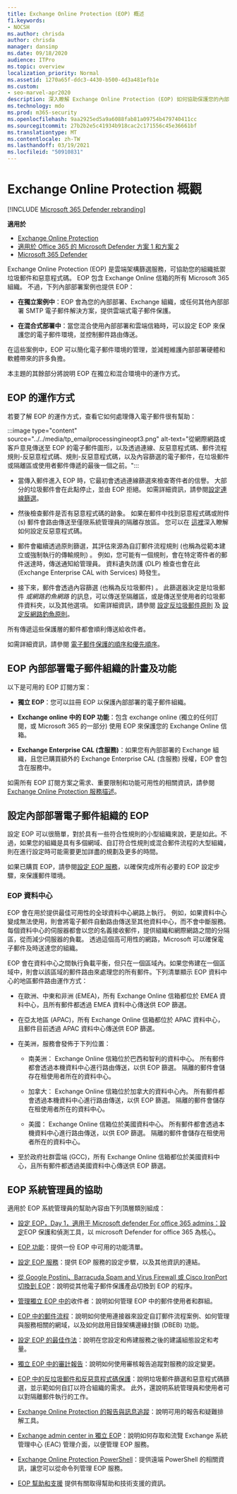 ```yaml
---
title: Exchange Online Protection (EOP) 概述
f1.keywords:
- NOCSH
ms.author: chrisda
author: chrisda
manager: dansimp
ms.date: 09/18/2020
audience: ITPro
ms.topic: overview
localization_priority: Normal
ms.assetid: 1270a65f-ddc3-4430-b500-4d3a481efb1e
ms.custom:
- seo-marvel-apr2020
description: 深入瞭解 Exchange Online Protection (EOP) 如何協助保護您的內部部署電子郵件組織，以進行獨立和混合式環境。
ms.technology: mdo
ms.prod: m365-security
ms.openlocfilehash: 9aa2925ed5a9a6088fab81a09754b479740411cc
ms.sourcegitcommit: 27b2b2e5c41934b918cac2c171556c45e36661bf
ms.translationtype: MT
ms.contentlocale: zh-TW
ms.lasthandoff: 03/19/2021
ms.locfileid: "50910831"
---
```

# <a name="exchange-online-protection-overview"></a>Exchange Online Protection 概觀

[!INCLUDE [Microsoft 365 Defender rebranding](../includes/microsoft-defender-for-office.md)]

**適用於**
- [Exchange Online Protection](exchange-online-protection-overview.md)
- [適用於 Office 365 的 Microsoft Defender 方案 1 和方案 2](office-365-atp.md)
- [Microsoft 365 Defender](../mtp/microsoft-threat-protection.md)

Exchange Online Protection (EOP) 是雲端架構篩選服務，可協助您的組織抵禦垃圾郵件和惡意程式碼。 EOP 包含 Exchange Online 信箱的所有 Microsoft 365 組織。 不過，下列內部部署案例也提供 EOP：

- **在獨立案例中**：EOP 會為您的內部部署、Exchange 組織，或任何其他內部部署 SMTP 電子郵件解決方案，提供雲端式電子郵件保護。

- **在混合式部署中**：當您混合使用內部部署和雲端信箱時，可以設定 EOP 來保護您的電子郵件環境，並控制郵件路由傳送。

在這些案例中，EOP 可以簡化電子郵件環境的管理，並減輕維護內部部署硬體和軟體帶來的許多負擔。

本主題的其餘部分將說明 EOP 在獨立和混合環境中的運作方式。

## <a name="how-eop-works"></a>EOP 的運作方式

若要了解 EOP 的運作方式，查看它如何處理傳入電子郵件很有幫助：

:::image type="content" source="../../media/tp_emailprocessingineopt3.png" alt-text="從網際網路或客戶意見傳送至 EOP 的電子郵件圖形，以及透過連線、反惡意程式碼、郵件流程規則-反惡意程式碼、規則-反惡意程式碼，以及內容篩選的電子郵件，在垃圾郵件或隔離區或使用者郵件傳遞的最後一個之前。":::

- 當傳入郵件進入 EOP 時，它最初會透過連線篩選來檢查寄件者的信譽。 大部分的垃圾郵件會在此點停止，並由 EOP 拒絕。 如需詳細資訊，請參閱[設定連線篩選](configure-the-connection-filter-policy.md)。

- 然後檢查郵件是否有惡意程式碼的跡象。 如果在郵件中找到惡意程式碼或附件 (s) 郵件會路由傳送至僅限系統管理員的隔離存放區。 您可以在 [這裡](configure-anti-malware-policies.md)深入瞭解如何設定反惡意程式碼。

- 郵件會繼續透過原則篩選，其評估來源為自訂郵件流程規則 (也稱為從範本建立或強制執行的傳輸規則) 。 例如，您可能有一個規則，會在特定寄件者的郵件送達時，傳送通知給管理員。 資料遺失防護 (DLP) 檢查也會在此 (Exchange Enterprise CAL with Services) 時發生。

- 接下來，郵件會透過內容篩選 (也稱為反垃圾郵件) 。 此篩選器決定是垃圾郵件 *或網路釣魚網路* 的訊息，可以傳送至隔離區，或是傳送至使用者的垃圾郵件資料夾，以及其他選項。 如需詳細資訊，請參閱 [設定反垃圾郵件原則](configure-your-spam-filter-policies.md) 及 [設定反網路釣魚原則](configure-anti-phishing-policies-eop.md)。

所有傳遞這些保護層的郵件都會順利傳送給收件者。

如需詳細資訊，請參閱 [電子郵件保護的順序和優先順序](how-policies-and-protections-are-combined.md)。

## <a name="eop-plans-and-features-for-on-premises-email-organizations"></a>EOP 內部部署電子郵件組織的計畫及功能

以下是可用的 EOP 訂閱方案：

- **獨立 EOP**：您可以註冊 EOP 以保護內部部署的電子郵件組織。

- **Exchange online 中的 EOP 功能**：包含 exchange online (獨立的任何訂閱，或 Microsoft 365 的一部分) 使用 EOP 來保護您的 Exchange Online 信箱。

- **Exchange Enterprise CAL (含服務)**：如果您有內部部署的 Exchange 組織，且您已購買額外的 Exchange Enterprise CAL (含服務) 授權，EOP 會包含在服務中。

如需所有 EOP 訂閱方案之需求、重要限制和功能可用性的相關資訊，請參閱 [Exchange Online Protection 服務描述](/office365/servicedescriptions/exchange-online-protection-service-description/exchange-online-protection-service-description)。

## <a name="setting-up-eop-for-on-premises-email-organizations"></a>設定內部部署電子郵件組織的 EOP

設定 EOP 可以很簡單，對於具有一些符合性規則的小型組織來說，更是如此。不過，如果您的組織是具有多個網域、自訂符合性規則或混合郵件流程的大型組織，則在進行設定時可能需要更加詳盡的規劃及更多的時間。

如果已購買 EOP，請參閱[設定 EOP 服務](set-up-your-eop-service.md)，以確保完成所有必要的 EOP 設定步驟，來保護郵件環境。

### <a name="eop-datacenters"></a>EOP 資料中心

EOP 會在用於提供最佳可用性的全球資料中心網路上執行。 例如，如果資料中心變成無法使用，則會將電子郵件自動路由傳送至其他資料中心，而不會中斷服務。 每個資料中心的伺服器都會以您的名義接收郵件，提供組織和網際網路之間的分隔區，從而減少伺服器的負載。 透過這個高可用性的網路，Microsoft 可以確保電子郵件及時送達您的組織。

EOP 會在資料中心之間執行負載平衡，但只在一個區域內。如果您佈建在一個區域中，則會以該區域的郵件路由來處理您的所有郵件。下列清單顯示 EOP 資料中心的地區郵件路由運作方式：

- 在歐洲、中東和非洲 (EMEA)，所有 Exchange Online 信箱都位於 EMEA 資料中心，且所有郵件都透過 EMEA 資料中心傳送供 EOP 篩選。

- 在亞太地區 (APAC)，所有 Exchange Online 信箱都位於 APAC 資料中心，且郵件目前透過 APAC 資料中心傳送供 EOP 篩選。

- 在美洲，服務會發佈于下列位置：

  - 南美洲： Exchange Online 信箱位於巴西和智利的資料中心。 所有郵件都會透過本機資料中心進行路由傳送，以供 EOP 篩選。 隔離的郵件會儲存在租使用者所在的資料中心。

  - 加拿大： Exchange Online 信箱位於加拿大的資料中心內。 所有郵件都會透過本機資料中心進行路由傳送，以供 EOP 篩選。 隔離的郵件會儲存在租使用者所在的資料中心。

  - 美國： Exchange Online 信箱位於美國資料中心。 所有郵件都會透過本機資料中心進行路由傳送，以供 EOP 篩選。 隔離的郵件會儲存在租使用者所在的資料中心。

- 至於政府社群雲端 (GCC)，所有 Exchange Online 信箱都位於美國資料中心，且所有郵件都透過美國資料中心傳送供 EOP 篩選。

## <a name="eop-help-for-admins"></a>EOP 系統管理員的協助

適用於 EOP 系統管理員的幫助內容由下列頂層類別組成：

- [設定 EOP，Day 1，適用于 Microsoft defender For office 365 admins：設定](protect-against-threats.md)EOP 保護和偵測工具，以 microsoft Defender for office 365 為核心。

- [EOP 功能](eop-features.md)：提供一份 EOP 中可用的功能清單。

- [設定 EOP 服務](set-up-your-eop-service.md)：提供 EOP 服務的設定步驟，以及其他資訊的連結。

- [從 Google Postini、Barracuda Spam and Virus Firewall 或 Cisco IronPort 切換到 EOP](switch-to-eop-from-google-postini-the-barracuda-spam-and-virus-firewall-or-cisco.md)：說明從其他電子郵件保護產品切換到 EOP 的程序。

- [管理獨立 EOP 中的](manage-recipients-in-eop.md)收件者：說明如何管理 EOP 中的郵件使用者和群組。

- [EOP 中的郵件流程](mail-flow-in-eop.md)：說明如何使用連接器來設定自訂郵件流程案例、如何管理與服務相關的網域，以及如何啟用目錄架構邊緣封鎖 (DBEB) 功能。

- [設定 EOP 的最佳作法](best-practices-for-configuring-eop.md)：說明在您設定和佈建服務之後的建議組態設定和考量。

- [獨立 EOP 中的審計報告](auditing-reports-in-eop.md)：說明如何使用審核報告追蹤對服務的設定變更。

- [EOP 中的反垃圾郵件和反惡意程式碼保護](anti-spam-and-anti-malware-protection.md)：說明垃圾郵件篩選和惡意程式碼篩選，並示範如何自訂以符合組織的需求。 此外，還說明系統管理員和使用者可以對隔離郵件執行的工作。

- [Exchange Online Protection 的報告與訊息追蹤](reporting-and-message-trace-in-exchange-online-protection.md)：說明可用的報告和疑難排解工具。

- [Exchange admin center in 獨立 EOP](exchange-admin-center-in-exchange-online-protection-eop.md)：說明如何存取和流覽 Exchange 系統管理中心 (EAC) 管理介面，以便管理 EOP 服務。

- [Exchange Online Protection PowerShell](/powershell/exchange/exchange-online-protection-powershell)：提供遠端 PowerShell 的相關資訊，讓您可以從命令列管理 EOP 服務。

- [EOP 幫助和支援](help-and-support-for-eop.md) 提供有關取得幫助和技術支援的資訊。